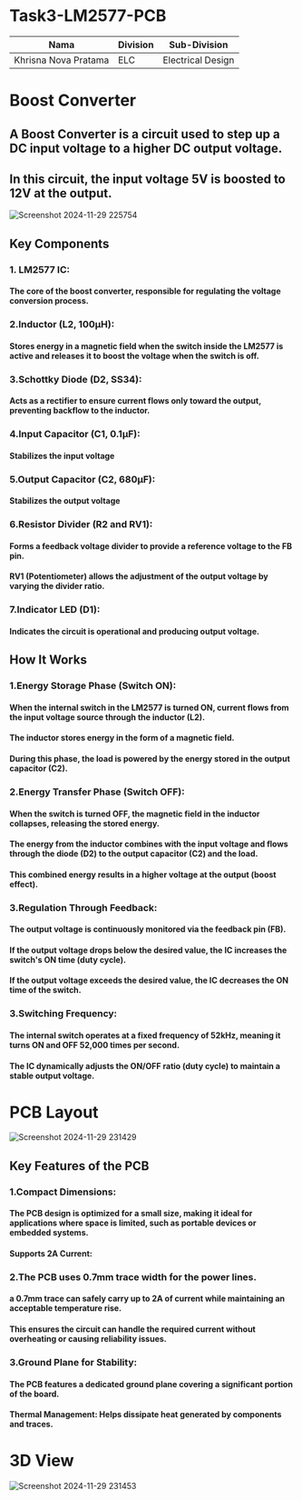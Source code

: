 # Task3-LM2577-PCB
| Nama  | Division        | Sub-Division  |
| ----- | ---------- | ---------- |
| Khrisna Nova Pratama  | ELC | Electrical Design |

# Boost Converter
## A Boost Converter is a circuit used to step up a DC input voltage to a higher DC output voltage.
## In this circuit, the input voltage 5V is boosted to 12V at the output.
![Screenshot 2024-11-29 225754](https://github.com/user-attachments/assets/dfe4c74f-518f-4707-b97f-09998e794ed0)
## Key Components
### 1. LM2577 IC:
#### The core of the boost converter, responsible for regulating the voltage conversion process.
### 2.Inductor (L2, 100µH):
#### Stores energy in a magnetic field when the switch inside the LM2577 is active and releases it to boost the voltage when the switch is off.
### 3.Schottky Diode (D2, SS34):
#### Acts as a rectifier to ensure current flows only toward the output, preventing backflow to the inductor.
### 4.Input Capacitor (C1, 0.1µF):
#### Stabilizes the input voltage
### 5.Output Capacitor (C2, 680µF):
#### Stabilizes the output voltage
### 6.Resistor Divider (R2 and RV1):
#### Forms a feedback voltage divider to provide a reference voltage to the FB pin.
#### RV1 (Potentiometer) allows the adjustment of the output voltage by varying the divider ratio.
### 7.Indicator LED (D1):
#### Indicates the circuit is operational and producing output voltage.
## How It Works
### 1.Energy Storage Phase (Switch ON):
#### When the internal switch in the LM2577 is turned ON, current flows from the input voltage source through the inductor (L2).
#### The inductor stores energy in the form of a magnetic field.
#### During this phase, the load is powered by the energy stored in the output capacitor (C2).
### 2.Energy Transfer Phase (Switch OFF):
#### When the switch is turned OFF, the magnetic field in the inductor collapses, releasing the stored energy.
#### The energy from the inductor combines with the input voltage and flows through the diode (D2) to the output capacitor (C2) and the load.
#### This combined energy results in a higher voltage at the output (boost effect).
### 3.Regulation Through Feedback:
#### The output voltage is continuously monitored via the feedback pin (FB).
#### If the output voltage drops below the desired value, the IC increases the switch's ON time (duty cycle).
#### If the output voltage exceeds the desired value, the IC decreases the ON time of the switch.
### 3.Switching Frequency:
#### The internal switch operates at a fixed frequency of 52kHz, meaning it turns ON and OFF 52,000 times per second.
#### The IC dynamically adjusts the ON/OFF ratio (duty cycle) to maintain a stable output voltage.

# PCB Layout 
![Screenshot 2024-11-29 231429](https://github.com/user-attachments/assets/4486b2cf-1625-4c4d-bc87-ae0d5e025dde)
## Key Features of the PCB
### 1.Compact Dimensions:
#### The PCB design is optimized for a small size, making it ideal for applications where space is limited, such as portable devices or embedded systems.
#### Supports 2A Current:

### 2.The PCB uses 0.7mm trace width for the power lines.
####  a 0.7mm trace can safely carry up to 2A of current while maintaining an acceptable temperature rise.
#### This ensures the circuit can handle the required current without overheating or causing reliability issues.
### 3.Ground Plane for Stability:
#### The PCB features a dedicated ground plane covering a significant portion of the board.
#### Thermal Management: Helps dissipate heat generated by components and traces.
# 3D View
![Screenshot 2024-11-29 231453](https://github.com/user-attachments/assets/28ad7663-229d-4cbe-a88f-ab4061435ac0)
